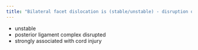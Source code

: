 ```yaml
---
title: "Bilateral facet dislocation is (stable/unstable) - disruption of what ligament? - any cord injury?"
---
```

- unstable
- posterior ligament complex disrupted
- strongly associated with cord injury

